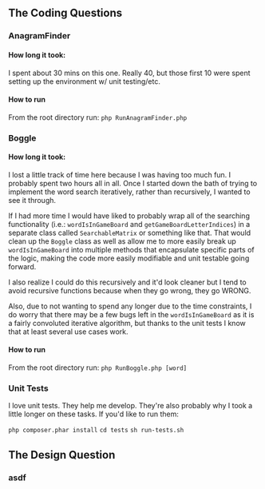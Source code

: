 ## The Coding Questions

### AnagramFinder

#### How long it took:

I spent about 30 mins on this one. Really 40, but those first 10 were spent setting up the environment w/ unit testing/etc.

#### How to run

From the root directory run: `php RunAnagramFinder.php`

### Boggle

#### How long it took:

I lost a little track of time here because I was having too much fun. I probably spent two hours all in all. Once I started down the bath of trying to implement the word search iteratively, rather than recursively, I wanted to see it through.

If I had more time I would have liked to probably wrap all of the searching functionality (i.e.: `wordIsInGameBoard` and `getGameBoardLetterIndices`) in a separate class called `SearchableMatrix` or something like that. That would clean up the `Boggle` class as well as allow me to more easily break up `wordIsInGameBoard` into multiple methods that encapsulate specific parts of the logic, making the code more easily modifiable and unit testable going forward.

I also realize I could do this recursively and it'd look cleaner but I tend to avoid recursive functions because when they go wrong, they go WRONG.

Also, due to not wanting to spend any longer due to the time constraints, I do worry that there may be a few bugs left in the `wordIsInGameBoard` as it is a fairly convoluted iterative algorithm, but thanks to the unit tests I know that at least several use cases work.

#### How to run

From the root directory run: `php RunBoggle.php [word]`

### Unit Tests

I love unit tests. They help me develop. They're also probably why I took a little longer on these tasks. If you'd like to run them:

`php composer.phar install`
`cd tests`
`sh run-tests.sh`

## The Design Question

### asdf
